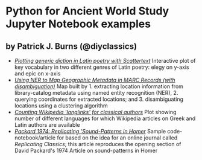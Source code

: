 # Python for Ancient World Study Jupyter Notebook examples
## by Patrick J. Burns (@diyclassics)

- [*Plotting generic diction in Latin poetry with Scattertext*](https://nbviewer.jupyter.org/github/diyclassics/collected-notebooks/blob/main/notebooks/scattertext-latin-genre.ipynb) Interactive plot of key vocabulary in two different genres of Latin poetry: elegy on y-axis and epic on x-axis
- [*Using NER to Map Geographic Metadata in MARC Records (with disambiguation)*](https://nbviewer.jupyter.org/github/diyclassics/collected-notebooks/blob/main/notebooks/marc-ner-map-with-disambiguation.ipynb) Map built by 1. extracting location information from library-catalog metadata using named entity recognition (NER), 2. querying coordinates for extracted locations; and 3. disambiguating locations using a clustering algorithm
- [*Counting Wikipedia 'langlinks' for classical authors*](https://nbviewer.jupyter.org/github/diyclassics/collected-notebooks/blob/main/notebooks/wikipedia-lang-counts.ipynb) Plot showing number of different languages for which Wikipedia articles on Greek and Latin authors are available
- [*Packard 1974: Replicating 'Sound-Patterns in Homer*](https://nbviewer.jupyter.org/github/diyclassics/collected-notebooks/blob/main/notebooks/packard-1974-part-1.ipynb) Sample code-notebook/article for based on the idea for an online journal called *Replicating Classics*; this article reproduces the opening section of David Packard's 1974 Article on sound-patterns in Homer
